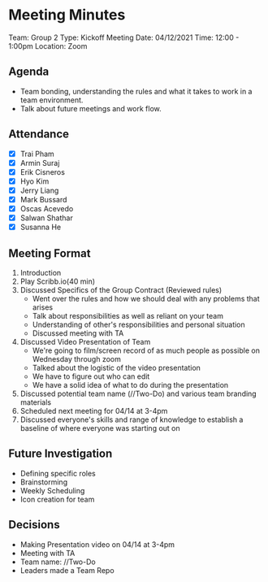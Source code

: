 # Meeting Minutes
Team: Group 2
Type: Kickoff Meeting
Date: 04/12/2021
Time: 12:00 - 1:00pm
Location: Zoom

## Agenda
- Team bonding, understanding the rules and what it takes to work in a team environment.
- Talk about future meetings and work flow. 

## Attendance
- [x] Trai Pham
- [x] Armin Suraj
- [x] Erik Cisneros
- [x] Hyo Kim
- [x] Jerry Liang
- [x] Mark Bussard
- [x] Oscas Acevedo
- [x] Salwan Shathar
- [x] Susanna He

## Meeting Format
1. Introduction
2. Play Scribb.io(40 min)
3. Discussed Specifics of the Group Contract (Reviewed rules)
    - Went over the rules and how we should deal with any problems that arises
    - Talk about responsibilities as well as reliant on your team
    - Understanding of other's responsibilities and personal situation
    - Discussed meeting with TA
4. Discussed Video Presentation of Team
    - We're going to film/screen record of as much people as possible on Wednesday through zoom
    - Talked about the logistic of the video presentation
    - We have to figure out who can edit
    - We have a solid idea of what to do during the presentation
5. Discussed potential team name (//Two-Do) and various team branding materials
6. Scheduled next meeting for 04/14 at 3-4pm
7. Discussed everyone's skills and range of knowledge to establish a baseline of where everyone was starting out on

## Future Investigation
- Defining specific roles
- Brainstorming
- Weekly Scheduling
- Icon creation for team

## Decisions
- Making Presentation video on 04/14 at 3-4pm 
- Meeting with TA
- Team name: //Two-Do 
- Leaders made a Team Repo
